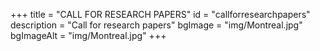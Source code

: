 +++
title = "CALL FOR RESEARCH PAPERS"
id = "callforresearchpapers"
description = "Call for research papers"
bgImage = "img/Montreal.jpg"
bgImageAlt = "img/Montreal.jpg"
+++
